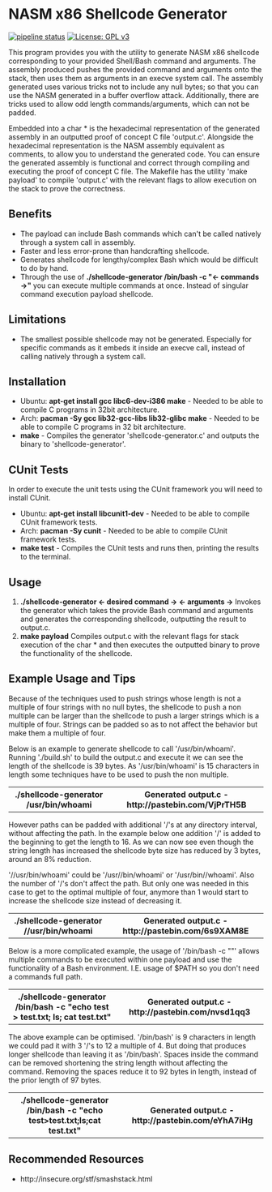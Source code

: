 # NASM x86 Shellcode Generator 
[![pipeline status](https://gitlab.com/DeveloperC/nasm-x86-shellcode-generator/badges/master/pipeline.svg)](https://gitlab.com/DeveloperC/nasm-x86-shellcode-generator/commits/master) [![License: GPL v3](https://img.shields.io/badge/License-GPLv3-blue.svg)](https://www.gnu.org/licenses/gpl-3.0)

This program provides you with the utility to generate NASM x86 shellcode corresponding to your provided Shell/Bash command and arguments. The assembly produced pushes the provided command and arguments onto the stack, then uses them as arguments in an execve system call. The assembly generated uses various tricks not to include any null bytes; so that you can use the NASM generated in a buffer overflow attack. Additionally, there are tricks used to allow odd length commands/arguments, which can not be padded. 

Embedded into a char * is the hexadecimal representation of the generated assembly in an outputted proof of concept C file 'output.c'. Alongside the hexadecimal representation is the NASM assembly equivalent as comments, to allow you to understand the generated code. You can ensure the generated assembly is functional and correct through compiling and executing the proof of concept C file. The Makefile has the utility 'make payload' to compile 'output.c' with the relevant flags to allow execution on the stack to prove the correctness. 

## Benefits
<ul>
  <li>The payload can include Bash commands which can't be called natively through a system call in assembly.</li>
  <li>Faster and less error-prone than handcrafting shellcode.</li>
  <li>Generates shellcode for lengthy/complex Bash which would be difficult to do by hand.</li>
  <li>Through the use of <b>./shellcode-generator /bin/bash -c "<- commands ->"</b> you can execute multiple commands at once. Instead of singular command execution payload shellcode.</li>
</ul>

## Limitations 
<ul>
  <li>The smallest possible shellcode may not be generated. Especially for specific commands as it embeds it inside an execve call, instead of calling natively through a system call.</li>
</ul>

## Installation

<ul>
  <li>Ubuntu: <b>apt-get install gcc libc6-dev-i386 make</b> - Needed to be able to compile C programs in 32bit architecture.</li>
  <li>Arch: <b>pacman -Sy gcc lib32-gcc-libs lib32-glibc make</b> - Needed to be able to compile C programs in 32 bit architecture.</li>  
  <li><b>make</b> - Compiles the generator 'shellcode-generator.c' and outputs the binary to 'shellcode-generator'.</li>
</ul>

## CUnit Tests

In order to execute the unit tests using the CUnit framework you will need to install CUnit.

<ul>
  <li>Ubuntu: <b>apt-get install libcunit1-dev</b> - Needed to be able to compile CUnit framework tests.</li>
  <li>Arch: <b>pacman -Sy cunit</b> - Needed to be able to compile CUnit framework tests.</li>  
  <li><b>make test</b> - Compiles the CUnit tests and runs then, printing the results to the terminal.</li>
</ul>

## Usage
<ol>
  <li><b>./shellcode-generator <- desired command -> <- arguments -></b> Invokes the generator which takes the provide Bash command and arguments and generates the corresponding shellcode, outputting the result to output.c.</li>
  <li><b>make payload</b> Compiles output.c with the relevant flags for stack execution of the char * and then executes the outputted binary to prove the functionality of the shellcode.</li>  
</ol>

## Example Usage and Tips

Because of the techniques used to push strings whose length is not a multiple of four strings with no null bytes, the shellcode to push a non multiple can be larger than the shellcode to push a larger strings which is a multiple of four. Strings can be padded so as to not affect the behavior but make them a multiple of four.

Below is an example to generate shellcode to call '/usr/bin/whoami'. Running './build.sh' to build the output.c and execute it we can see the length of the shellcode is 39 bytes. As '/usr/bin/whoami' is 15 characters in length some techniques have to be used to push the non multiple.
<table>
  <tr>
    <th>./shellcode-generator /usr/bin/whoami</th>
    <th>Generated output.c - http://pastebin.com/VjPrTH5B</th>
  </tr>
</table>

However paths can be padded with additional '/'s at any directory interval, without affecting the path. In the example below one addition '/' is added to the beginning to get the length to 16. As we can now see even though the string length has increased the shellcode byte size has reduced by 3 bytes, around an 8% reduction. 

'//usr/bin/whoami' could be '/usr//bin/whoami' or '/usr/bin//whoami'. Also the number of '/'s don't affect the path. But only one was needed in this case to get to the optimal multiple of four, anymore than 1 would start to increase the shellcode size instead of decreasing it.

<table>
  <tr>
    <th>./shellcode-generator //usr/bin/whoami</th>
    <th>Generated output.c - http://pastebin.com/6s9XAM8E</th>
  </tr>
</table>

Below is a more complicated example, the usage of '/bin/bash -c "<cmds>"' allows multiple commands to be executed within one payload and use the functionality of a Bash environment. I.E. usage of $PATH so you don't need a commands full path. 

<table>
  <tr>
    <th>./shellcode-generator /bin/bash -c "echo test > test.txt; ls; cat test.txt"</th>
    <th>Generated output.c - http://pastebin.com/nvsd1qq3</th>
  </tr>
</table>

The above example can be optimised. '/bin/bash' is 9 characters in length we could pad it with 3 '/'s to 12 a multiple of 4. But doing that produces longer shellcode than leaving it as '/bin/bash'. Spaces inside the command can be removed shortening the string length without affecting the command. Removing the spaces reduce it to 92 bytes in length, instead of the prior length of 97 bytes.


<table>
  <tr>
    <th>./shellcode-generator /bin/bash -c "echo test>test.txt;ls;cat test.txt"</th>
    <th>Generated output.c - http://pastebin.com/eYhA7iHg</th>
  </tr>
</table>



## Recommended Resources
<ul>
  <li>http://insecure.org/stf/smashstack.html</li>
</ul>
